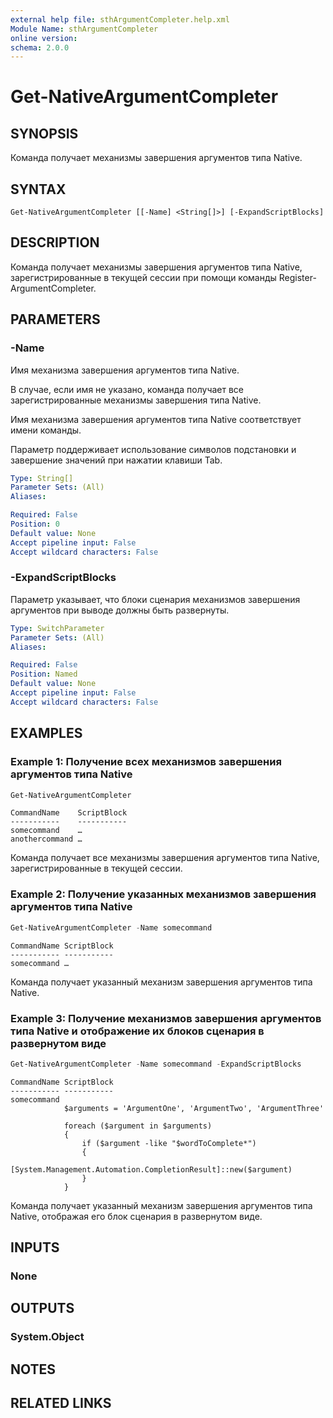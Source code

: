 ```yaml
---
external help file: sthArgumentCompleter.help.xml
Module Name: sthArgumentCompleter
online version:
schema: 2.0.0
---
```


# Get-NativeArgumentCompleter

## SYNOPSIS

Команда получает механизмы завершения аргументов типа Native.

## SYNTAX

```
Get-NativeArgumentCompleter [[-Name] <String[]>] [-ExpandScriptBlocks]
```

## DESCRIPTION

Команда получает механизмы завершения аргументов типа Native, зарегистрированные в текущей сессии при помощи команды Register-ArgumentCompleter.

## PARAMETERS

### -Name

Имя механизма завершения аргументов типа Native.

В случае, если имя не указано, команда получает все зарегистрированные механизмы завершения типа Native.

Имя механизма завершения аргументов типа Native соответствует имени команды.

Параметр поддерживает использование символов подстановки и завершение значений при нажатии клавиши Tab.

```yaml
Type: String[]
Parameter Sets: (All)
Aliases:

Required: False
Position: 0
Default value: None
Accept pipeline input: False
Accept wildcard characters: False
```

### -ExpandScriptBlocks

Параметр указывает, что блоки сценария механизмов завершения аргументов при выводе должны быть развернуты.

```yaml
Type: SwitchParameter
Parameter Sets: (All)
Aliases:

Required: False
Position: Named
Default value: None
Accept pipeline input: False
Accept wildcard characters: False
```

## EXAMPLES

### Example 1: Получение всех механизмов завершения аргументов типа Native

```powershell
Get-NativeArgumentCompleter
```

```
CommandName    ScriptBlock
-----------    -----------
somecommand    …
anothercommand …
```

Команда получает все механизмы завершения аргументов типа Native, зарегистрированные в текущей сессии.

### Example 2: Получение указанных механизмов завершения аргументов типа Native

```powershell
Get-NativeArgumentCompleter -Name somecommand
```

```
CommandName ScriptBlock
----------- -----------
somecommand …
```

Команда получает указанный механизм завершения аргументов типа Native.

### Example 3: Получение механизмов завершения аргументов типа Native и отображение их блоков сценария в развернутом виде

```powershell
Get-NativeArgumentCompleter -Name somecommand -ExpandScriptBlocks
```

```
CommandName ScriptBlock
----------- -----------
somecommand
            $arguments = 'ArgumentOne', 'ArgumentTwo', 'ArgumentThree'

            foreach ($argument in $arguments)
            {
                if ($argument -like "$wordToComplete*")
                {
                    [System.Management.Automation.CompletionResult]::new($argument)
                }
            }
```

Команда получает указанный механизм завершения аргументов типа Native, отображая его блок сценария в развернутом виде.

## INPUTS

### None

## OUTPUTS

### System.Object

## NOTES

## RELATED LINKS
